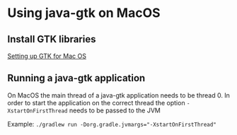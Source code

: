 # Using java-gtk on MacOS

## Install GTK libraries

[Setting up GTK for Mac OS ](https://www.gtk.org/docs/installations/macos/)

## Running a java-gtk application

On MacOS the main thread of a java-gtk application needs to be thread 0.
In order to start the application on the correct thread the option `-XstartOnFirstThread` needs to be passed to the JVM

Example: `./gradlew run -Dorg.gradle.jvmargs="-XstartOnFirstThread"`
